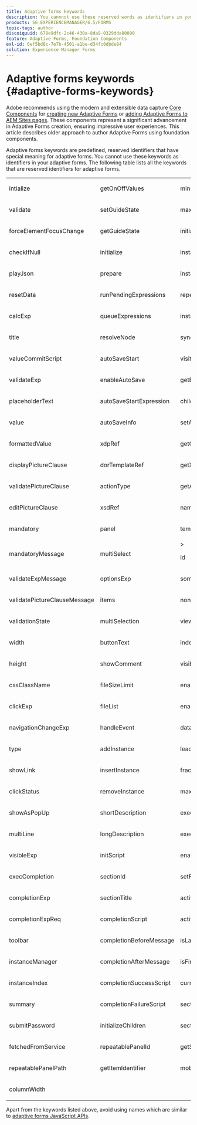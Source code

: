 ```yaml
---
title: Adaptive forms keywords
description: You cannnot use these reserved words as identifiers in your adaptive forms.
products: SG_EXPERIENCEMANAGER/6.5/FORMS
topic-tags: author
discoiquuid: 678e9dfc-2c46-430a-8da9-0329dda80090
feature: Adaptive Forms, Foundation Components
exl-id: 6ef5bd8c-7e7b-4501-a1be-d34fc0dbde84
solution: Experience Manager Forms
---
```

# Adaptive forms keywords {#adaptive-forms-keywords}

<span class="preview"> Adobe recommends using the modern and extensible data capture [Core Components](https://experienceleague.adobe.com/docs/experience-manager-core-components/using/adaptive-forms/introduction.html) for [creating new Adaptive Forms](/help/forms/using/create-an-adaptive-form-core-components.md) or [adding Adaptive Forms to AEM Sites pages](/help/forms/using/create-or-add-an-adaptive-form-to-aem-sites-page.md). These components represent a significant advancement in Adaptive Forms creation, ensuring impressive user experiences. This article describes older approach to author Adaptive Forms using foundation components. </span>

Adaptive forms keywords are predefined, reserved identifiers that have special meaning for adaptive forms. You cannot use these keywords as identifiers in your adaptive forms. The following table lists all the keywords that are reserved identifiers for adaptive forms.

<table>
 <tbody>
  <tr>
   <td><p>intialize</p> </td>
   <td><p>getOnOffValues</p> </td>
   <td><p>minOccur</p> </td>
  </tr>
  <tr>
   <td><p>validate</p> </td>
   <td><p>setGuideState</p> </td>
   <td><p>maxOccur</p> </td>
  </tr>
  <tr>
   <td><p>forceElementFocusChange</p> </td>
   <td><p>getGuideState</p> </td>
   <td><p>initialOccur</p> </td>
  </tr>
  <tr>
   <td><p>checkIfNull</p> </td>
   <td><p>initialize</p> </td>
   <td><p>instanceTemplateId</p> </td>
  </tr>
  <tr>
   <td><p>playJson</p> </td>
   <td><p>prepare</p> </td>
   <td><p>instanceCount</p> </td>
  </tr>
  <tr>
   <td><p>resetData</p> </td>
   <td><p>runPendingExpressions</p> </td>
   <td><p>repeatable</p> </td>
  </tr>
  <tr>
   <td><p>calcExp</p> </td>
   <td><p>queueExpressions</p> </td>
   <td><p>instances</p> </td>
  </tr>
  <tr>
   <td><p>title</p> </td>
   <td><p>resolveNode</p> </td>
   <td><p>syncXFAProps</p> </td>
  </tr>
  <tr>
   <td><p>valueCommitScript</p> </td>
   <td><p>autoSaveStart</p> </td>
   <td><p>visit</p> </td>
  </tr>
  <tr>
   <td><p>validateExp</p> </td>
   <td><p>enableAutoSave</p> </td>
   <td><p>getElement</p> </td>
  </tr>
  <tr>
   <td><p>placeholderText</p> </td>
   <td><p>autoSaveStartExpression</p> </td>
   <td><p>children</p> </td>
  </tr>
  <tr>
   <td><p>value</p> </td>
   <td><p>autoSaveInfo</p> </td>
   <td><p>setAttribute</p> </td>
  </tr>
  <tr>
   <td><p>formattedValue</p> </td>
   <td><p>xdpRef</p> </td>
   <td><p>getGuideProp</p> </td>
  </tr>
  <tr>
   <td><p>displayPictureClause</p> </td>
   <td><p>dorTemplateRef</p> </td>
   <td><p>getXFAProp</p> </td>
  </tr>
  <tr>
   <td><p>validatePictureClause</p> </td>
   <td><p>actionType</p> </td>
   <td><p>getAttribute</p> </td>
  </tr>
  <tr>
   <td><p>editPictureClause</p> </td>
   <td><p>xsdRef</p> </td>
   <td><p>name</p> </td>
  </tr>
  <tr>
   <td><p>mandatory</p> </td>
   <td><p>panel</p> </td>
   <td><p>templateId</p> </td>
  </tr>
  <tr>
   <td><p>mandatoryMessage</p> </td>
   <td><p>multiSelect</p> </td>
   <td>><p>id</p> </td>
  </tr>
  <tr>
   <td><p>validateExpMessage</p> </td>
   <td><p>optionsExp</p> </td>
   <td><p>somExpression</p> </td>
  </tr>
  <tr>
   <td><p>validatePictureClauseMessage</p> </td>
   <td><p>items</p> </td>
   <td><p>nonLocalizedTitle</p> </td>
  </tr>
  <tr>
   <td><p>validationState</p> </td>
   <td><p>multiSelection</p> </td>
   <td><p>viewVisited</p> </td>
  </tr>
  <tr>
   <td><p>width</p> </td>
   <td><p>buttonText</p> </td>
   <td><p>index</p> </td>
  </tr>
  <tr>
   <td><p>height</p> </td>
   <td><p>showComment</p> </td>
   <td><p>visible</p> </td>
  </tr>
  <tr>
   <td><p>cssClassName</p> </td>
   <td><p>fileSizeLimit</p> </td>
   <td><p>enabled</p> </td>
  </tr>
  <tr>
   <td><p>clickExp</p> </td>
   <td><p>fileList</p> </td>
   <td><p>enableLayoutOptimization</p> </td>
  </tr>
  <tr>
   <td><p>navigationChangeExp</p> </td>
   <td><p>handleEvent</p> </td>
   <td><p>dataType</p> </td>
  </tr>
  <tr>
   <td><p>type</p> </td>
   <td><p>addInstance</p> </td>
   <td><p>leadDigits</p> </td>
  </tr>
  <tr>
   <td><p>showLink</p> </td>
   <td><p>insertInstance</p> </td>
   <td><p>fracDigits</p> </td>
  </tr>
  <tr>
   <td><p>clickStatus</p> </td>
   <td><p>removeInstance</p> </td>
   <td><p>maxChars</p> </td>
  </tr>
  <tr>
   <td><p>showAsPopUp</p> </td>
   <td><p>shortDescription</p> </td>
   <td><p>execNavigationChangeExpression</p> </td>
  </tr>
  <tr>
   <td><p>multiLine</p> </td>
   <td><p>longDescription</p> </td>
   <td><p>executeExpression</p> </td>
  </tr>
  <tr>
   <td><p>visibleExp</p> </td>
   <td><p>initScript</p> </td>
   <td><p>enabledExp</p> </td>
  </tr>
  <tr>
   <td><p>execCompletion</p> </td>
   <td><p>sectionId</p> </td>
   <td><p>setFocus</p> </td>
  </tr>
  <tr>
   <td><p>completionExp</p> </td>
   <td><p>sectionTitle</p> </td>
   <td><p>activeInstance</p> </td>
  </tr>
  <tr>
   <td><p>completionExpReq</p> </td>
   <td><p>completionScript</p> </td>
   <td><p>activePart</p> </td>
  </tr>
  <tr>
   <td><p>toolbar</p> </td>
   <td><p>completionBeforeMessage</p> </td>
   <td><p>isLastPart</p> </td>
  </tr>
  <tr>
   <td><p>instanceManager</p> </td>
   <td><p>completionAfterMessage</p> </td>
   <td><p>isFirstPart</p> </td>
  </tr>
  <tr>
   <td><p>instanceIndex</p> </td>
   <td><p>completionSuccessScript</p> </td>
   <td><p>currentActivePart</p> </td>
  </tr>
  <tr>
   <td><p>summary</p> </td>
   <td><p>completionFailureScript</p> </td>
   <td><p>sectionName</p> </td>
  </tr>
  <tr>
   <td><p>submitPassword</p> </td>
   <td><p>initializeChildren</p> </td>
   <td><p>sectionFields</p> </td>
  </tr>
  <tr>
   <td><p>fetchedFromService</p> </td>
   <td><p>repeatablePanelId</p> </td>
   <td><p>getSelectedIndex</p> </td>
  </tr>
  <tr>
   <td><p>repeatablePanelPath</p> </td>
   <td><p>getItemIdentifier</p> </td>
   <td><p>mobileLayout</p> </td>
  </tr>
  <tr>
   <td><p>columnWidth</p> </td>
   <td> </td>
   <td> </td>
  </tr>
 </tbody>
</table>

Apart from the keywords listed above, avoid using names which are similar to [adaptive forms JavaScript APIs](https://adobe.com/go/learn_aemforms_javascript_api_63).
